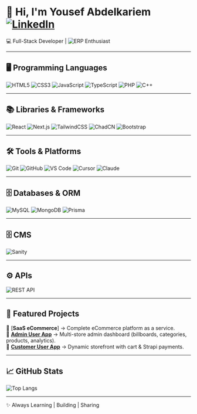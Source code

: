 # 👋 Hi, I'm Yousef Abdelkariem [![LinkedIn](https://img.shields.io/badge/LinkedIn-0077B5?style=flat&logo=linkedin&logoColor=white)](https://www.linkedin.com/in/Abdelkariem20/)   

💻 Full-Stack Developer | ![ERP](https://img.shields.io/badge/ERP-4D4D4D?style=flat&logo=erpnext&logoColor=white) Enthusiast 

---

## 🖥️ Programming Languages  
![HTML5](https://img.shields.io/badge/HTML5-E34F26?style=flat&logo=html5&logoColor=white)
![CSS3](https://img.shields.io/badge/CSS3-1572B6?style=flat&logo=css3&logoColor=white)
![JavaScript](https://img.shields.io/badge/JavaScript-F7DF1E?style=flat&logo=javascript&logoColor=black)
![TypeScript](https://img.shields.io/badge/TypeScript-3178C6?style=flat&logo=typescript&logoColor=white)
![PHP](https://img.shields.io/badge/PHP-777BB4?style=flat&logo=php&logoColor=white)
![C++](https://img.shields.io/badge/C++-00599C?style=flat&logo=c%2B%2B&logoColor=white)

---

## 📚 Libraries & Frameworks  
![React](https://img.shields.io/badge/React-20232A?style=flat&logo=react&logoColor=61DAFB)
![Next.js](https://img.shields.io/badge/Next.js-000000?style=flat&logo=next.js&logoColor=white)
![TailwindCSS](https://img.shields.io/badge/TailwindCSS-06B6D4?style=flat&logo=tailwindcss&logoColor=white)
![ChadCN](https://img.shields.io/badge/ChadCN-CSS-007ACC?style=flat&logo=css3&logoColor=white)
![Bootstrap](https://img.shields.io/badge/Bootstrap-563D7C?style=flat&logo=bootstrap&logoColor=white)

---

## 🛠️ Tools & Platforms  
![Git](https://img.shields.io/badge/Git-F05032?style=flat&logo=git&logoColor=white)
![GitHub](https://img.shields.io/badge/GitHub-181717?style=flat&logo=github&logoColor=white)
![VS Code](https://img.shields.io/badge/VS%20Code-007ACC?style=flat&logo=visual-studio-code&logoColor=white)
![Cursor](https://img.shields.io/badge/Cursor-000000?style=flat&logo=cursor&logoColor=white)
![Claude](https://img.shields.io/badge/Claude-AI-101010?style=flat&logo=anthropic&logoColor=white)

---

## 🗄️ Databases & ORM  
![MySQL](https://img.shields.io/badge/MySQL-4479A1?style=flat&logo=mysql&logoColor=white)
![MongoDB](https://img.shields.io/badge/MongoDB-47A248?style=flat&logo=mongodb&logoColor=white)
![Prisma](https://img.shields.io/badge/Prisma-0C344B?style=flat&logo=prisma&logoColor=white)

---

## 🗄️ CMS 
![Sanity](https://img.shields.io/badge/Sanity-F03E2F?style=flat&logo=sanity&logoColor=white)

---
## ⚙️ APIs  
![REST API](https://img.shields.io/badge/REST%20API-02569B?style=flat&logo=rest&logoColor=white)

---

## 📌 Featured Projects  

🔹 [**SaaS eCommerce**] → Complete eCommerce platform as a service.  
🔹 [**Admin User App**](https://github.com/jox782/full-stack-ecommerce-cms-admin) → Multi-store admin dashboard (billboards, categories, products, analytics).  
🔹 [**Customer User App**](https://github.com/jox782/full-stack-ecommerce-cms-client) → Dynamic storefront with cart & Strapi payments.  

---

## 📈 GitHub Stats  

![Top Langs](https://github-readme-stats.vercel.app/api/top-langs/?username=jox782&layout=compact&theme=tokyonight)  

---

✨ Always Learning | Building | Sharing

